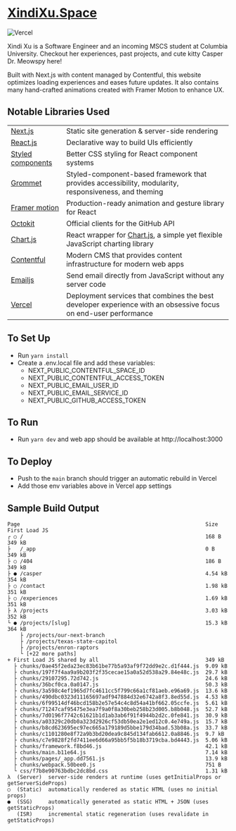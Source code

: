 # [XindiXu.Space](https://xindixu.space)

![Vercel](https://therealsujitk-vercel-badge.vercel.app/?app=xindixu-space-v3&style=for-the-badge)


Xindi Xu is a Software Engineer and an incoming MSCS student at Columbia University. Checkout her experiences, past projects, and cute kitty Casper Dr. Meowspy here!

Built with Next.js with content managed by Contentful, this website optimizes loading experiences and eases future updates. It also contains many hand-crafted animations created with Framer Motion to enhance UX.

## Notable Libraries Used

|   |   |
|---|---|
| [Next.js](https://nextjs.org) | Static site generation & server-side rendering |
| [React.js](https://reactjs.org) | Declarative way to build UIs efficiently |
| [Styled components](https://styled-components.com) | Better CSS styling for React component systems |
| [Grommet](https://v2.grommet.io) | Styled-component-based framework that provides accessibility, modularity, responsiveness, and theming |
| [Framer motion](https://www.framer.com/motion/) | Production-ready animation and gesture library for React |
| [Octokit](https://github.com/octokit) | Official clients for the GitHub API |
| [Chart.js](https://github.com/reactchartjs/react-chartjs-2) | React wrapper for [Chart.js](https://www.chartjs.org), a simple yet flexible JavaScript charting library |
| [Contentful](https://www.contentful.com) | Modern CMS that provides content infrastructure for modern web apps  |
| [Emailjs](https://www.emailjs.com) | Send email directly from JavaScript without any server code |
| [Vercel](https://vercel.com) | Deployment services that combines the best developer experience with an obsessive focus on end-user performance |

## To Set Up
- Run `yarn install`
- Create a .env.local file and add these variables:
  - NEXT_PUBLIC_CONTENTFUL_SPACE_ID
  - NEXT_PUBLIC_CONTENTFUL_ACCESS_TOKEN
  - NEXT_PUBLIC_EMAIL_USER_ID
  - NEXT_PUBLIC_EMAIL_SERVICE_ID
  - NEXT_PUBLIC_GITHUB_ACCESS_TOKEN

## To Run 
- Run `yarn dev` and web app should be available at http://localhost:3000

## To Deploy
- Push to the `main` branch should trigger an automatic rebuild in Vercel
- Add those env variables above in Vercel app settings

## Sample Build Output
```
Page                                                           Size     First Load JS
┌ ○ /                                                          168 B           349 kB
├   /_app                                                      0 B             349 kB
├ ○ /404                                                       186 B           349 kB
├ ● /casper                                                    4.54 kB         354 kB
├ ○ /contact                                                   1.98 kB         351 kB
├ ○ /experiences                                               1.69 kB         351 kB
├ λ /projects                                                  3.03 kB         352 kB
└ ● /projects/[slug]                                           15.3 kB         364 kB
    ├ /projects/our-next-branch
    ├ /projects/texas-state-capitol
    ├ /projects/enron-raptors
    └ [+22 more paths]
+ First Load JS shared by all                                  349 kB
  ├ chunks/0ae45f2eda23ec83b61be77b5a93af9f72dd9e2c.d1f444.js  9.09 kB
  ├ chunks/197f7f4aa9a9b203f2f35cecae15a0a52d538a29.84e48c.js  29.7 kB
  ├ chunks/29107295.72d742.js                                  24.6 kB
  ├ chunks/36bcf0ca.0a0147.js                                  50.3 kB
  ├ chunks/3a598c4ef1965d7fc4611cc5f799c66a1cf81aeb.e96a69.js  13.6 kB
  ├ chunks/490dbc0323d11165697adf947884d32e6742a8f3.8ed55d.js  4.53 kB
  ├ chunks/6f99514df46bcd158b2e57e54c4c8d54a41bf662.05ccfe.js  5.61 kB
  ├ chunks/71247caf95475e3ea7f9a0f8a30beb258b23d005.b8b048.js  52.7 kB
  ├ chunks/7d0196f7742c61621b1d1ab3ab6f91f4944b2d2c.0fe841.js  30.9 kB
  ├ chunks/a03329c20db0a323d2926cf53db50ea2e1ed12c0.4e749a.js  15.7 kB
  ├ chunks/b8cd623695ec97ec665a179189d5bbe179d34bad.53b08a.js  33.7 kB
  ├ chunks/c1101280e8f72a9b3bd20dea9c845d134fab6612.0a8846.js  9.7 kB
  ├ chunks/c7e9828f2fd7411ee6d66a95bb5f5b18b3719cba.bd4443.js  5.06 kB
  ├ chunks/framework.f8bd46.js                                 42.1 kB
  ├ chunks/main.b11e64.js                                      7.14 kB
  ├ chunks/pages/_app.dd7561.js                                13.9 kB
  ├ chunks/webpack.50bee0.js                                   751 B
  └ css/f7b8e90763bdbc2dc8bd.css                               1.31 kB
λ  (Server)  server-side renders at runtime (uses getInitialProps or getServerSideProps)
○  (Static)  automatically rendered as static HTML (uses no initial props)
●  (SSG)     automatically generated as static HTML + JSON (uses getStaticProps)
   (ISR)     incremental static regeneration (uses revalidate in getStaticProps)
```
